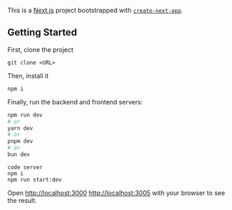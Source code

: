 This is a [Next.js](https://nextjs.org) project bootstrapped with [`create-next-app`](https://nextjs.org/docs/app/api-reference/cli/create-next-app).

## Getting Started
First, clone the project
```
git clone <URL>
```
Then, install it
```
npm i
```
Finally, run the backend and frontend servers:

```bash
npm run dev
# or
yarn dev
# or
pnpm dev
# or
bun dev
```

```
code server
npm i
npm run start:dev
```

Open [http://localhost:3000](http://localhost:3000) [http://localhost:3005](http://localhost:3005) with your browser to see the result.
